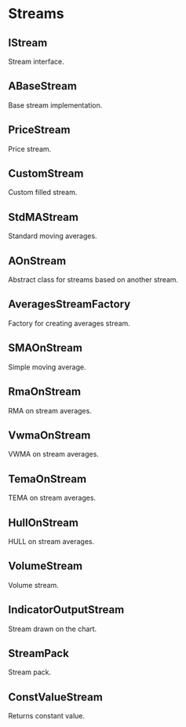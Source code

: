 # Streams

## IStream

Stream interface.

## ABaseStream

Base stream implementation.

## PriceStream

Price stream.

## CustomStream

Custom filled stream.

## StdMAStream

Standard moving averages.

## AOnStream

Abstract class for streams based on another stream.

## AveragesStreamFactory

Factory for creating averages stream.

## SMAOnStream

Simple moving average.

## RmaOnStream

RMA on stream averages.

## VwmaOnStream

VWMA on stream averages.

## TemaOnStream

TEMA on stream averages.

## HullOnStream

HULL on stream averages.

## VolumeStream

Volume stream.

## IndicatorOutputStream

Stream drawn on the chart.

## StreamPack

Stream pack.

## ConstValueStream

Returns constant value.
